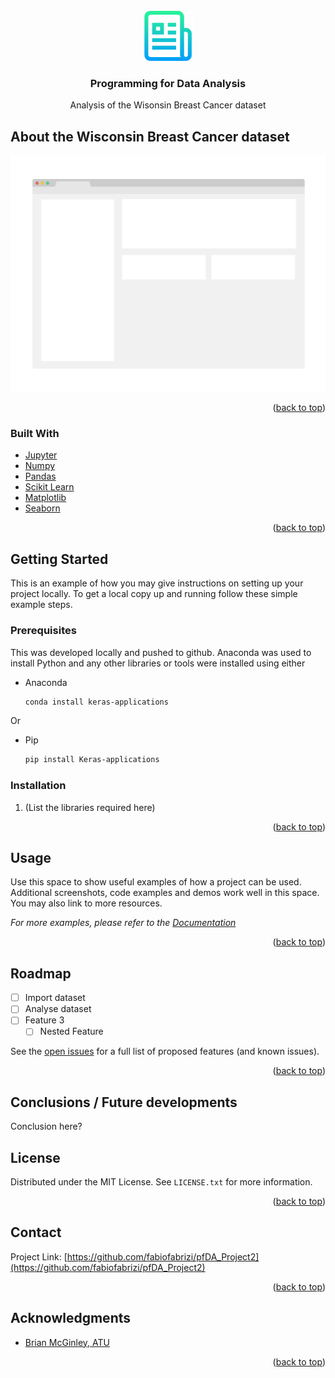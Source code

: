 <div id="top"></div>

<!-- PROJECT LOGO -->
<br />
<div align="center">
  <a href="https://github.com/fabiofabrizi/pfDA_Project2">
    <img src="images/logo.png" alt="Logo" width="80" height="80">
  </a>

<h3 align="center">Programming for Data Analysis</h3>

  <p align="center">
    Analysis of the Wisonsin Breast Cancer dataset
    <br />
  </p>
</div>



<!-- ABOUT THE PROJECT -->
## About the Wisconsin Breast Cancer dataset

[![Product Name Screen Shot][product-screenshot]](/images/wisc.webp)



<p align="right">(<a href="#top">back to top</a>)</p>



### Built With

* [Jupyter](https://jupyter.org/)
* [Numpy](https://numpy.org/)
* [Pandas](https://pandas.pydata.org/)
* [Scikit Learn](https://scikit-learn.org/stable/)
* [Matplotlib](https://matplotlib.org/)
* [Seaborn](https://seaborn.pydata.org/)

<p align="right">(<a href="#top">back to top</a>)</p>



<!-- GETTING STARTED -->
## Getting Started

This is an example of how you may give instructions on setting up your project locally.
To get a local copy up and running follow these simple example steps.

### Prerequisites

This was developed locally and pushed to github.
Anaconda was used to install Python and any other libraries or tools were installed using either

* Anaconda
  ```sh
  conda install keras-applications
  ```
Or
* Pip
  ```sh
  pip install Keras-applications
  ```

### Installation

1. (List the libraries required here)

<p align="right">(<a href="#top">back to top</a>)</p>



<!-- USAGE EXAMPLES -->
## Usage

Use this space to show useful examples of how a project can be used. Additional screenshots, code examples and demos work well in this space. You may also link to more resources.

_For more examples, please refer to the [Documentation](https://example.com)_

<p align="right">(<a href="#top">back to top</a>)</p>



<!-- ROADMAP -->
## Roadmap

- [ ] Import dataset
- [ ] Analyse dataset
- [ ] Feature 3
    - [ ] Nested Feature

See the [open issues](https://github.com/fabiofabrizi/pfDA_Project2/issues) for a full list of proposed features (and known issues).

<p align="right">(<a href="#top">back to top</a>)</p>



<!-- CONTRIBUTING -->
## Conclusions / Future developments

Conclusion here?



<!-- LICENSE -->
## License

Distributed under the MIT License. See `LICENSE.txt` for more information.

<p align="right">(<a href="#top">back to top</a>)</p>



<!-- CONTACT -->
## Contact

Project Link: [https://github.com/fabiofabrizi/pfDA_Project2](https://github.com/fabiofabrizi/pfDA_Project2)

<p align="right">(<a href="#top">back to top</a>)</p>



<!-- ACKNOWLEDGMENTS -->
## Acknowledgments

* [Brian McGinley, ATU]()

<p align="right">(<a href="#top">back to top</a>)</p>



<!-- MARKDOWN LINKS & IMAGES -->
<!-- https://www.markdownguide.org/basic-syntax/#reference-style-links -->
[contributors-shield]: https://img.shields.io/github/contributors/github_username/repo_name.svg?style=for-the-badge
[contributors-url]: https://github.com/github_username/repo_name/graphs/contributors
[forks-shield]: https://img.shields.io/github/forks/github_username/repo_name.svg?style=for-the-badge
[forks-url]: https://github.com/github_username/repo_name/network/members
[stars-shield]: https://img.shields.io/github/stars/github_username/repo_name.svg?style=for-the-badge
[stars-url]: https://github.com/github_username/repo_name/stargazers
[issues-shield]: https://img.shields.io/github/issues/github_username/repo_name.svg?style=for-the-badge
[issues-url]: https://github.com/github_username/repo_name/issues
[license-shield]: https://img.shields.io/github/license/github_username/repo_name.svg?style=for-the-badge
[license-url]: https://github.com/github_username/repo_name/blob/master/LICENSE.txt
[linkedin-shield]: https://img.shields.io/badge/-LinkedIn-black.svg?style=for-the-badge&logo=linkedin&colorB=555
[linkedin-url]: https://linkedin.com/in/linkedin_username
[product-screenshot]: images/screenshot.png
